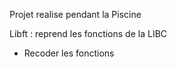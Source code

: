 Projet realise pendant la Piscine

Libft : reprend les fonctions de la LIBC
- Recoder les fonctions
